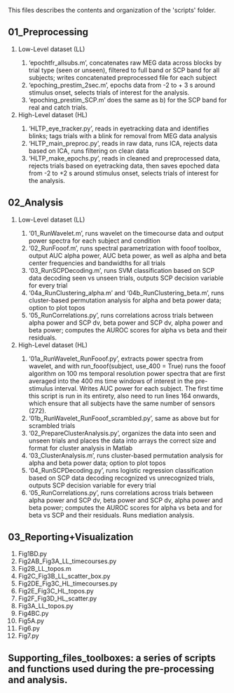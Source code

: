This files describes the contents and organization of the 'scripts' folder.

<h2> 01_Preprocessing </h2>

<ol> <li> Low-Level dataset (LL) </li>

<ol>
<li> ‘epochtfr_allsubs.m’, concatenates raw MEG data across blocks by trial type (seen or unseen), filtered to full band or SCP band for all subjects; writes concatenated preprocessed file for each subject </li>

<li> ‘epoching_prestim_2sec.m’, epochs data from -2 to + 3 s around stimulus onset, selects trials of interest for the analysis. </li>

<li> ‘epoching_prestim_SCP.m’ does the same as b) for the SCP band for real and catch trials. </li>
</ol>

<li> High-Level dataset (HL) </li>
<ol>
<li> ‘HLTP_eye_tracker.py’, reads in eyetracking data and identifies blinks; tags trials with a blink for removal from MEG data analysis </li>

<li> ‘HLTP_main_preproc.py’, reads in raw data, runs ICA, rejects data based on ICA, runs filtering on clean data </li>

<li> ‘HLTP_make_epochs.py’, reads in cleaned and preprocessed data, rejects trials based on eyetracking data, then saves epoched data from -2 to +2 s around stimulus onset, selects trials of interest for the analysis. </li>
</ol>
</ol>

<h2> 02_Analysis </h2>

<ol><li> Low-Level dataset (LL) </li>
<ol>
<li> ‘01_RunWavelet.m’, runs wavelet on the timecourse data and output power spectra for each subject and condition</li>

<li> ‘02_RunFooof.m’, runs spectral parametrization with fooof toolbox, output AUC alpha power, AUC beta power, as well as alpha and beta center frequencies and bandwidths for all trials</li>

<li> ‘03_RunSCPDecoding.m’, runs SVM classification based on SCP data decoding seen vs unseen trials, outputs SCP decision variable for every trial</li>

<li> ‘04a_RunClustering_alpha.m’ and ‘04b_RunClustering_beta.m’, runs cluster-based permutation analysis for alpha and beta power data; option to plot topos</li>

<li> ‘05_RunCorrelations.py’, runs correlations across trials between alpha power and SCP dv, beta power and SCP dv, alpha power and beta power; computes the AUROC scores for alpha vs beta and their residuals.</li>
</ol>

<li> High-Level dataset (HL) </li>
<ol>
<li> ‘01a_RunWavelet_RunFooof.py’, extracts power spectra from wavelet, and with run_fooof(subject, use_400 = True) runs the fooof algorithm on 100 ms temporal resolution power spectra that are first averaged into the 400 ms time windows of interest in the pre-stimulus interval. Writes AUC power for each subject. The first time this script is run in its entirety, also need to run lines 164 onwards, which ensure that all subjects have the same number of sensors (272). </li>

<li> ‘01b_RunWavelet_RunFooof_scrambled.py’, same as above but for scrambled trials </li>

<li> ‘02_PrepareClusterAnalysis.py’, organizes the data into seen and unseen trials and places the data into arrays the correct size and format for cluster analysis in Matlab </li>

<li> ‘03_ClusterAnalysis.m’, runs cluster-based permutation analysis for alpha and beta power data; option to plot topos </li>

<li> ‘04_RunSCPDecoding.py’, runs logistic regression classification based on SCP data decoding recognized vs unrecognized trials, outputs SCP decision variable for every trial </li>

<li> ‘05_RunCorrelations.py’, runs correlations across trials between alpha power and SCP dv, beta power and SCP dv, alpha power and beta power; computes the AUROC scores for alpha vs beta and for beta vs SCP and their residuals. Runs mediation analysis. </li>
</ol>
</ol>

<h2> 03_Reporting+Visualization</h2>
<ol>
<li> Fig1BD.py</li>
<li> Fig2AB_Fig3A_LL_timecourses.py</li>
<li> Fig2B_LL_topos.m</li>
<li> Fig2C_Fig3B_LL_scatter_box.py</li>
<li> Fig2DE_Fig3C_HL_timecourses.py</li>
<li> Fig2E_Fig3C_HL_topos.py</li>
<li> Fig2F_Fig3D_HL_scatter.py</li>
<li> Fig3A_LL_topos.py</li>
<li> Fig4BC.py</li>
<li> Fig5A.py</li>
<li> Fig6.py</li>
<li> Fig7.py</li>
</ol>

<h2> Supporting_files_toolboxes: a series of scripts and functions used during the pre-processing and analysis. </h2>

